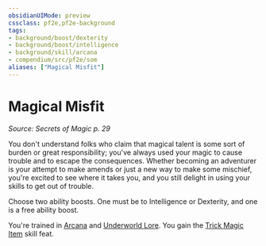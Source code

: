 ```yaml
---
obsidianUIMode: preview
cssclass: pf2e,pf2e-background
tags:
- background/boost/dexterity
- background/boost/intelligence
- background/skill/arcana
- compendium/src/pf2e/som
aliases: ["Magical Misfit"]
---
```

# Magical Misfit
*Source: Secrets of Magic p. 29*  

You don't understand folks who claim that magical talent is some sort of burden or great responsibility; you've always used your magic to cause trouble and to escape the consequences. Whether becoming an adventurer is your attempt to make amends or just a new way to make some mischief, you're excited to see where it takes you, and you still delight in using your skills to get out of trouble.

Choose two ability boosts. One must be to Intelligence or Dexterity, and one is a free ability boost.

You're trained in [Arcana](compendium/skills.md#Arcana) and [Underworld Lore](compendium/skills.md#Lore). You gain the [Trick Magic Item](compendium/feats/trick-magic-item.md) skill feat.